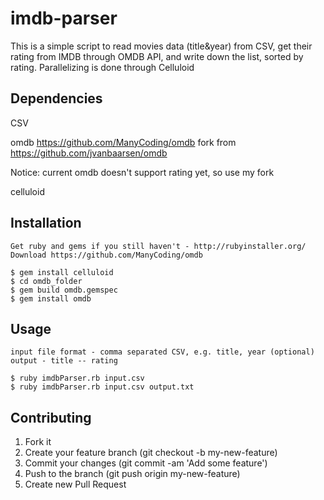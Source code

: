 # imdb-parser
This is a simple script to read movies data (title&year) from CSV, get their rating from IMDB through OMDB API, and write down the list, sorted by rating. Parallelizing is done through Celluloid


## Dependencies

CSV

omdb https://github.com/ManyCoding/omdb fork from https://github.com/jvanbaarsen/omdb

Notice: current omdb doesn't support rating yet, so use my fork

celluloid


## Installation
	
	Get ruby and gems if you still haven't - http://rubyinstaller.org/
	Download https://github.com/ManyCoding/omdb

	$ gem install celluloid
	$ cd omdb_folder
	$ gem build omdb.gemspec 
	$ gem install omdb


## Usage

	input file format - comma separated CSV, e.g. title, year (optional)
	output - title -- rating

	$ ruby imdbParser.rb input.csv
	$ ruby imdbParser.rb input.csv output.txt


## Contributing

1. Fork it
2. Create your feature branch (git checkout -b my-new-feature)
3. Commit your changes (git commit -am 'Add some feature')
4. Push to the branch (git push origin my-new-feature)
5. Create new Pull Request
